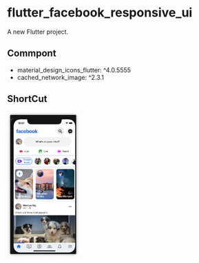 # flutter_facebook_responsive_ui

A new Flutter project.

## Commpont

- material_design_icons_flutter: ^4.0.5555
- cached_network_image: ^2.3.1



## ShortCut

<img src="README.assets/flutter_facebook_ui.png" alt="flutter_facebook_ui" style="zoom:33%;" />